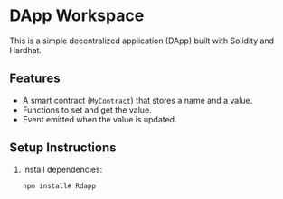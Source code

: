 # DApp Workspace

This is a simple decentralized application (DApp) built with Solidity and Hardhat.

## Features
- A smart contract (`MyContract`) that stores a name and a value.
- Functions to set and get the value.
- Event emitted when the value is updated.

## Setup Instructions

1. Install dependencies:
   ```bash
   npm install# Rdapp

